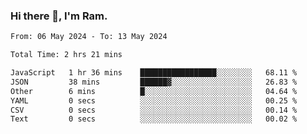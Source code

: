 ### Hi there 👋, I'm Ram.

<!--START_SECTION:waka-->

```txt
From: 06 May 2024 - To: 13 May 2024

Total Time: 2 hrs 21 mins

JavaScript   1 hr 36 mins    █████████████████░░░░░░░░   68.11 %
JSON         38 mins         ██████▓░░░░░░░░░░░░░░░░░░   26.83 %
Other        6 mins          █░░░░░░░░░░░░░░░░░░░░░░░░   04.64 %
YAML         0 secs          ░░░░░░░░░░░░░░░░░░░░░░░░░   00.25 %
CSV          0 secs          ░░░░░░░░░░░░░░░░░░░░░░░░░   00.14 %
Text         0 secs          ░░░░░░░░░░░░░░░░░░░░░░░░░   00.02 %
```

<!--END_SECTION:waka-->

